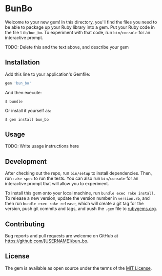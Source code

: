 # BunBo

Welcome to your new gem! In this directory, you'll find the files you need to be able to package up your Ruby library into a gem. Put your Ruby code in the file `lib/bun_bo`. To experiment with that code, run `bin/console` for an interactive prompt.

TODO: Delete this and the text above, and describe your gem

## Installation

Add this line to your application's Gemfile:

```ruby
gem 'bun_bo'
```

And then execute:

    $ bundle

Or install it yourself as:

    $ gem install bun_bo

## Usage

TODO: Write usage instructions here

## Development

After checking out the repo, run `bin/setup` to install dependencies. Then, run `rake spec` to run the tests. You can also run `bin/console` for an interactive prompt that will allow you to experiment.

To install this gem onto your local machine, run `bundle exec rake install`. To release a new version, update the version number in `version.rb`, and then run `bundle exec rake release`, which will create a git tag for the version, push git commits and tags, and push the `.gem` file to [rubygems.org](https://rubygems.org).

## Contributing

Bug reports and pull requests are welcome on GitHub at https://github.com/[USERNAME]/bun_bo.

## License

The gem is available as open source under the terms of the [MIT License](https://opensource.org/licenses/MIT).
